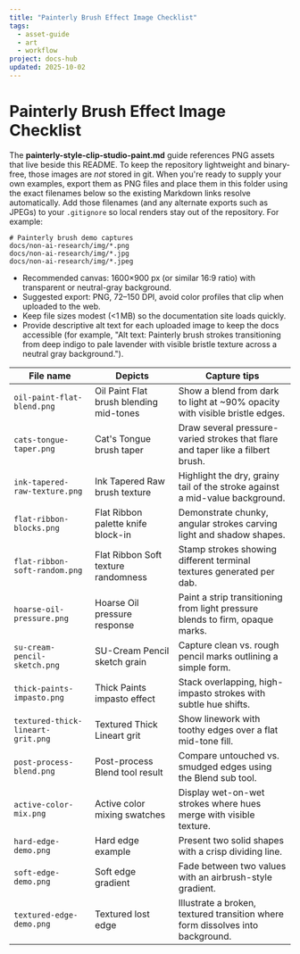 ```yaml
---
title: "Painterly Brush Effect Image Checklist"
tags:
  - asset-guide
  - art
  - workflow
project: docs-hub
updated: 2025-10-02
---
```


# Painterly Brush Effect Image Checklist

The **painterly-style-clip-studio-paint.md** guide references PNG assets that live beside this
README. To keep the repository lightweight and binary-free, those images are _not_ stored in git.
When you're ready to supply your own examples, export them as PNG files and place them in this
folder using the exact filenames below so the existing Markdown links resolve automatically. Add
those filenames (and any alternate exports such as JPEGs) to your `.gitignore` so local renders
stay out of the repository. For example:

```
# Painterly brush demo captures
docs/non-ai-research/img/*.png
docs/non-ai-research/img/*.jpg
docs/non-ai-research/img/*.jpeg
```

- Recommended canvas: 1600×900 px (or similar 16:9 ratio) with transparent or neutral-gray
  background.
- Suggested export: PNG, 72–150 DPI, avoid color profiles that clip when uploaded to the web.
- Keep file sizes modest (<1 MB) so the documentation site loads quickly.
- Provide descriptive alt text for each uploaded image to keep the docs accessible (for example,
  "Alt text: Painterly brush strokes transitioning from deep indigo to pale lavender with visible
  bristle texture across a neutral gray background.").

| File name | Depicts | Capture tips |
| --- | --- | --- |
| `oil-paint-flat-blend.png` | Oil Paint Flat brush blending mid-tones | Show a blend from dark to light at ~90% opacity with visible bristle edges. |
| `cats-tongue-taper.png` | Cat's Tongue brush taper | Draw several pressure-varied strokes that flare and taper like a filbert brush. |
| `ink-tapered-raw-texture.png` | Ink Tapered Raw brush texture | Highlight the dry, grainy tail of the stroke against a mid-value background. |
| `flat-ribbon-blocks.png` | Flat Ribbon palette knife block-in | Demonstrate chunky, angular strokes carving light and shadow shapes. |
| `flat-ribbon-soft-random.png` | Flat Ribbon Soft texture randomness | Stamp strokes showing different terminal textures generated per dab. |
| `hoarse-oil-pressure.png` | Hoarse Oil pressure response | Paint a strip transitioning from light pressure blends to firm, opaque marks. |
| `su-cream-pencil-sketch.png` | SU-Cream Pencil sketch grain | Capture clean vs. rough pencil marks outlining a simple form. |
| `thick-paints-impasto.png` | Thick Paints impasto effect | Stack overlapping, high-impasto strokes with subtle hue shifts. |
| `textured-thick-lineart-grit.png` | Textured Thick Lineart grit | Show linework with toothy edges over a flat mid-tone fill. |
| `post-process-blend.png` | Post-process Blend tool result | Compare untouched vs. smudged edges using the Blend sub tool. |
| `active-color-mix.png` | Active color mixing swatches | Display wet-on-wet strokes where hues merge with visible texture. |
| `hard-edge-demo.png` | Hard edge example | Present two solid shapes with a crisp dividing line. |
| `soft-edge-demo.png` | Soft edge gradient | Fade between two values with an airbrush-style gradient. |
| `textured-edge-demo.png` | Textured lost edge | Illustrate a broken, textured transition where form dissolves into background. |
